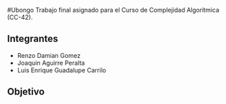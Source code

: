 #Ubongo
Trabajo final asignado para el Curso de 
Complejidad Algorítmica (CC-42).
## Integrantes

- Renzo Damian Gomez
- Joaquin Aguirre Peralta
- Luis Enrique Guadalupe Carrilo
## Objetivo
